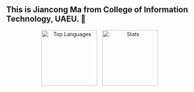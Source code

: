 ## This is Jiancong Ma from College of Information Technology, UAEU. 👋
<p align="center">
  <img src="https://github-readme-stats.vercel.app/api/top-langs/?username=mjc030225&layout=compact" 
       alt="Top Languages" height="150" style="display: inline-block; margin-right: 10px;" />
  <img src="https://github-readme-stats.vercel.app/api?username=mjc030225&show_icons=true&include_all_commits=true&count_private=true" 
       alt="Stats" height="150" style="display: inline-block;" />
</p>


